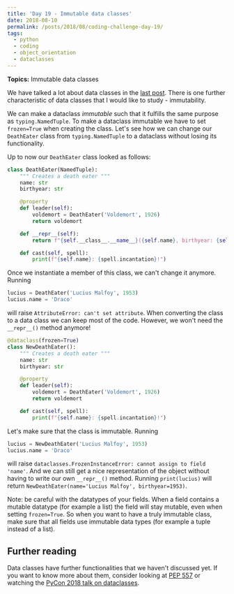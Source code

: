 ```yaml
---
title: 'Day 19 - Immutable data classes'
date: 2018-08-10
permalink: /posts/2018/08/coding-challenge-day-19/
tags:
  - python
  - coding
  - object_orientation
  - dataclasses
---
```


**Topics:** Immutable data classes

We have talked a lot about data classes in the [last post](http://alpopkes.com/posts/2018/08/coding-challenge-day-16-to-18/). There is one further characteristic of data classes that I would like to study - immutability.   
    
We can make a dataclass *immutable* such that it fulfills the same purpose as ```typing.NamedTuple```. To make a dataclass immutable we have to set ```frozen=True``` when creating the class. Let's see how we can change our ```DeathEater``` class from ```typing.NamedTuple``` to a dataclass without losing its functionality.   
   
Up to now our ```DeathEater``` class looked as follows:

```python
class DeathEater(NamedTuple):
    """ Creates a death eater """
    name: str
    birthyear: str

    @property
    def leader(self):
        voldemort = DeathEater('Voldemort', 1926)
        return voldemort

    def __repr__(self):
        return f"{self.__class__.__name__}({self.name}, birthyear: {self.birthyear})"

    def cast(self, spell):
        print(f"{self.name}: {spell.incantation}!")
```

Once we instantiate a member of this class, we can't change it anymore. Running

```python
lucius = DeathEater('Lucius Malfoy', 1953)
lucius.name = 'Draco'
```

will raise ```AttributeError: can't set attribute```. When converting the class to a data class we can keep most of the code. However, we won't need the ```__repr__()``` method anymore!

```python
@dataclass(frozen=True)
class NewDeathEater():
    """ Creates a death eater """
    name: str
    birthyear: str

    @property
    def leader(self):
        voldemort = DeathEater('Voldemort', 1926)
        return voldemort

    def cast(self, spell):
        print(f"{self.name}: {spell.incantation}!")
```

Let's make sure that the class is immutable. Running 

```python
lucius = NewDeathEater('Lucius Malfoy', 1953)
lucius.name = 'Draco'
```

will raise ```dataclasses.FrozenInstanceError: cannot assign to field 'name'```. And we can still get a nice representation of the object without having to write our own ```__repr__()``` method. Running ```print(lucius)``` will return ```NewDeathEater(name='Lucius Malfoy', birthyear=1953)```.  
   
Note: be careful with the datatypes of your fields. When a field contains a mutable datatype (for example a list) the field will stay mutable, even when setting ```frozen=True```. So when you want to have a truly immutable class, make sure that all fields use immutable data types (for example a tuple instead of a list). 


## Further reading

Data classes have further functionalities that we haven't discussed yet. If you want to know more about them, consider looking at [PEP 557](https://www.python.org/dev/peps/pep-0557/) or watching the [PyCon 2018 talk on dataclasses](https://www.youtube.com/watch?v=T-TwcmT6Rcw).

